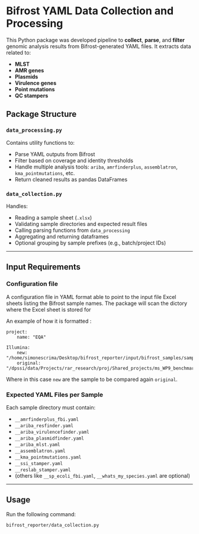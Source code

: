 # Bifrost YAML Data Collection and Processing

This Python package was developed pipeline to **collect**, **parse**, and **filter** genomic analysis results from Bifrost-generated YAML files. It extracts data related to:

- **MLST**
- **AMR genes**
- **Plasmids**
- **Virulence genes**
- **Point mutations**
- **QC stampers**



## Package Structure

### `data_processing.py`

Contains utility functions to:
- Parse YAML outputs from Bifrost
- Filter based on coverage and identity thresholds
- Handle multiple analysis tools: `ariba`, `amrfinderplus`, `assemblatron`, `kma_pointmutations`, etc.
- Return cleaned results as pandas DataFrames



### `data_collection.py`

Handles:
- Reading a sample sheet (`.xlsx`)
- Validating sample directories and expected result files
- Calling parsing functions from `data_processing`
- Aggregating and returning dataframes
- Optional grouping by sample prefixes (e.g., batch/project IDs)

---

## Input Requirements

###  Configuration file

A configuration file in YAML format able to point to the input file Excel sheets listing the Bifrost sample names.
The package will scan the dictory where the Excel sheet is stored for 

An example of how it is formatted :

```
project:
    name: "EQA"

Illumina:
    new:  "/home/simonescrima/Desktop/bifrost_reporter/input/bifrost_samples/sample_sheet.xlsx"
    original:  "/dpssi/data/Projects/rar_research/proj/Shared_projects/ms_WP9_benchmark/Illumina_original/sample_sheet.xlsx"
```

Where in this case `new` are the sample to be compared again `original`.

### Expected YAML Files per Sample

Each sample directory must contain:

- `__amrfinderplus_fbi.yaml`
- `__ariba_resfinder.yaml`
- `__ariba_virulencefinder.yaml`
- `__ariba_plasmidfinder.yaml`
- `__ariba_mlst.yaml`
- `__assemblatron.yaml`
- `__kma_pointmutations.yaml`
- `__ssi_stamper.yaml`
- `__reslab_stamper.yaml`
- (others like `__sp_ecoli_fbi.yaml`, `__whats_my_species.yaml` are optional)

---

## Usage

Run the following command:
```
bifrost_reporter/data_collection.py
```



